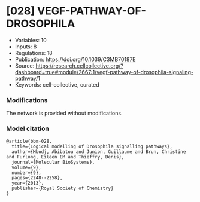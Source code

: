 # \[028\] VEGF-PATHWAY-OF-DROSOPHILA

 - Variables: 10
 - Inputs: 8
 - Regulations: 18
 - Publication: https://doi.org/10.1039/C3MB70187E
 - Source: https://research.cellcollective.org/?dashboard=true#module/2667:1/vegf-pathway-of-drosophila-signaling-pathway/1
 - Keywords: cell-collective, curated


### Modifications

The network is provided without modifications.

### Model citation

```
@article{bbm-028,
  title={Logical modelling of Drosophila signalling pathways},
  author={Mbodj, Abibatou and Junion, Guillaume and Brun, Christine and Furlong, Eileen EM and Thieffry, Denis},
  journal={Molecular BioSystems},
  volume={9},
  number={9},
  pages={2248--2258},
  year={2013},
  publisher={Royal Society of Chemistry}
}
```

